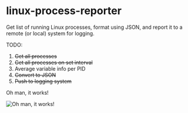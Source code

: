 linux-process-reporter
======================

Get list of running Linux processes, format using JSON, and report it to a remote (or local) system for logging.


TODO:

1. ~~Get all processes~~
2. ~~Get all processes on set interval~~
3. Average variable info per PID
4. ~~Convert to JSON~~
5. ~~Push to logging system~~

Oh man, it works!

![Oh man, it works!](http://i.imgur.com/A2VoIcr.jpg)
